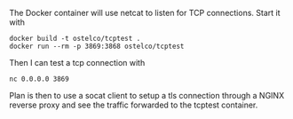 The Docker container will use netcat to listen for TCP connections.
Start it with 
``` 
docker build -t ostelco/tcptest .
docker run --rm -p 3869:3868 ostelco/tcptest
```

Then I can test a tcp connection with
```
nc 0.0.0.0 3869
```

Plan is then to use a socat client to setup a tls connection through a NGINX reverse proxy and see the traffic forwarded
to the tcptest container.